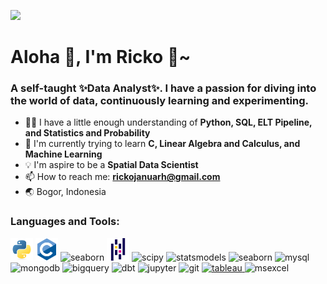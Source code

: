 ![](https://github.com/Lt-Dan-Taylor/southeast-asia-covid19-eda/assets/135341870/06e578fd-ddcd-4689-b655-f3e724e99293)

<h1 align="left">Aloha 👋, I'm Ricko 🍍~</h1>
<h3 align="left">A self-taught ✨Data Analyst✨. I have a passion for diving into the world of data, continuously learning and experimenting.</h3>

- 👨‍🏫 I have a little enough understanding of **Python, SQL, ELT Pipeline, and Statistics and Probability**
- 🌱 I'm currently trying to learn **C, Linear Algebra and Calculus, and Machine Learning**
- 💡 I'm aspire to be a **Spatial Data Scientist**
- 📫 How to reach me: **rickojanuarh@gmail.com**
- 🌏 Bogor, Indonesia

<h3 align="left">Languages and Tools:</h3>
<p align="left">
  <img src="https://raw.githubusercontent.com/devicons/devicon/master/icons/python/python-original.svg" alt="python" width="36" height="36"/>
  <img src="https://raw.githubusercontent.com/devicons/devicon/master/icons/c/c-original.svg" alt="c" width="36" height="36"/>
  <img src="https://vectorwiki.com/images/rQlsB__numpy.svg" alt="seaborn" width="36" height="36"/>
  <img src="https://raw.githubusercontent.com/devicons/devicon/2ae2a900d2f041da66e950e4d48052658d850630/icons/pandas/pandas-original.svg" alt="pandas" width="36" height="36"/>
  <img src="https://scipy.org/images/logo.svg" alt="scipy" width="36" height="36"/>
  <img src="https://www.statsmodels.org/stable/_images/statsmodels-logo-v2-no-text.svg" alt="statsmodels" width="36" height="36"/>
  <img src="https://seaborn.pydata.org/_images/logo-mark-lightbg.svg" alt="seaborn" width="36" height="36"/>
  <img src="https://www.vectorlogo.zone/logos/mysql/mysql-official.svg" alt="mysql" width="66" height="36"/>
  <img src="https://www.vectorlogo.zone/logos/mongodb/mongodb-ar21.svg" alt="mongodb" width="66" height="36"/>
  <img src="https://vectorwiki.com/images/4tJ8T__google-bigquery-logo.svg" alt="bigquery" width="36" height="36"/>
  <img src="https://seeklogo.com/images/D/dbt-logo-500AB0BAA7-seeklogo.com.png" alt="dbt" width="36" height="36"/>
  <img src="https://jupyter.org/assets/homepage/main-logo.svg" alt="jupyter" width="40" height="36"/>
  <img src="https://www.vectorlogo.zone/logos/git-scm/git-scm-icon.svg" alt="git" width="36" height="36"/>
  <a href="https://public.tableau.com/app/profile/ricko.januar/vizzes" target="_blank" rel="noreferrer"> <img src="https://vectorwiki.com/images/wbGV8__tableau-software.svg" alt="tableau" width="36" height="36"/> </a>
  <img src="https://vectorwiki.com/images/OxcfK__microsoft-excel-2013.svg" alt="msexcel" width="36" height="36"/>
</p>

